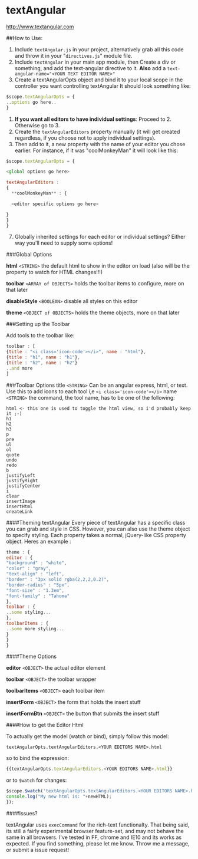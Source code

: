 textAngular
===========

http://www.textangular.com

##How to Use:

1. Include ```textAngular.js``` in your project, alternatively grab all this code and throw it in your "```directives.js```" module file.
2. Include ``textAngular`` in your main app module, then Create a div or something, and add the text-angular directive to it. **Also** add a ```text-angular-name="<YOUR TEXT EDITOR NAME>"```
3. Create a textAngularOpts object and bind it to your local scope in the controller you want controlling textAngular
It should look something like:

```javascript
$scope.textAngularOpts = {
..options go here..
}
```
1. **If you want all editors to have individual settings**: Proceed to 2. Otherwise go to 3.
2. Create the ```textAngularEditors``` property manually (it will get created regardless, if you choose not to apply individual settings).
3. Then add to it, a new property with the name of your editor you chose earlier. For instance, if it was "coolMonkeyMan" it will look like this:

```javascript
$scope.textAngularOpts = {

<global options go here>

textAngularEditors :
{
  **coolMonkeyMan** : {

  <editor specific options go here>

}
}
}
```
7. Globally inherited settings for each editor or individual settings? Either way you'll need to supply some options!

###Global Options

**html** ```<STRING>``` the default html to show in the editor on load (also will be the property to watch for HTML changes!!!)

**toolbar** ```<ARRAY of OBJECTS>``` holds the toolbar items to configure, more on that later

**disableStyle** ```<BOOLEAN>``` disable all styles on this editor

**theme** ```<OBJECT of OBJECTS>``` holds the theme objects, more on that later

###Setting up the Toolbar

Add tools to the toolbar like:

```javascript
toolbar : [
{title : "<i class='icon-code'></i>", name : "html"},
{title : "h1", name : "h1"},
{title : "h2", name : "h2"}
..and more
]
```

###Toolbar Options
title ```<STRING>``` Can be an angular express, html, or text. Use this to add icons to each tool i,e ```<i class='icon-code'></i>```
name ```<STRING>``` the command, the tool name, has to be one of the following:
```
html <- this one is used to toggle the html view, so i'd probably keep it ;-)
h1
h2
h3
p
pre
ul
ol
quote
undo
redo
b
justifyLeft
justifyRight
justifyCenter
i
clear
insertImage
insertHtml
createLink
```

####Theming textAngular
Every piece of textAngular has a specific class you can grab and style in CSS.
However, you can also use the theme object to specify styling.
Each property takes a normal, jQuery-like CSS property object.
Heres an example :

```javascript
theme : {
editor : {
"background" : "white",
"color" : "gray",
"text-align" : "left",
"border" : "3px solid rgba(2,2,2,0.2)",
"border-radius" : "5px",
"font-size" : "1.3em",
"font-family" : "Tahoma"
},
toolbar : {
..some styling...
},
toolbarItems : {
..some more styling...
}
}
}
```

####Theme Options

**editor** ```<OBJECT>``` the actual editor element

**toolbar** ```<OBJECT>``` the toolbar wrapper

**toolbarItems** ```<OBJECT>``` each toolbar item

**insertForm** ```<OBJECT>``` the form that holds the insert stuff

**insertFormBtn** ```<OBJECT>``` the button that submits the insert stuff


####How to get the Editor Html

To actually get the model (watch or bind),
simply follow this model:

```textAngularOpts.textAngularEditors.<YOUR EDITORS NAME>.html```

so to bind the expression:

```javascript
{{textAngularOpts.textAngularEditors.<YOUR EDITORS NAME>.html}}
```

or to ```$watch``` for changes:

```javascript
$scope.$watch('textAngularOpts.textAngularEditors.<YOUR EDITORS NAME>.html', function(oldHTML, newHTML){
console.log("My new html is: "+newHTML);
});
```

####Issues?

textAngular uses ```execCommand``` for the rich-text functionalty. 
That being said, its still a fairly experimental browser feature-set, and may not behave the same in all browsers.
I've tested in FF, chrome and IE10 and its works as expected. 
If you find something, please let me know.
Throw me a message, or submit a issue request!
